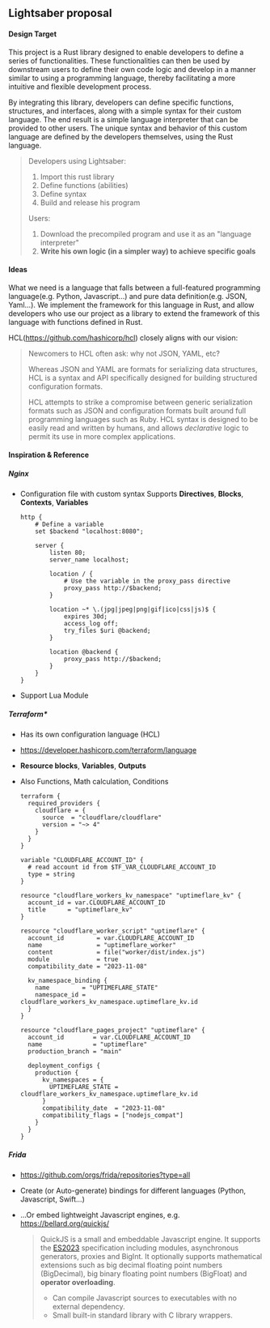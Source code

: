 ## Lightsaber proposal

#### Design Target

This project is a Rust library designed to enable developers to define a series of functionalities. These functionalities can then be used by downstream users to define their own code logic and develop in a manner similar to using a programming language, thereby facilitating a more intuitive and flexible development process.

By integrating this library, developers can define specific functions, structures, and interfaces, along with a simple syntax for their custom language. The end result is a simple language interpreter that can be provided to other users. The unique syntax and behavior of this custom language are defined by the developers themselves, using the Rust language.


> Developers using Lightsaber:
> 1. Import this rust library
> 2. Define functions (abilities)
> 3. Define syntax
> 4. Build and release his program
> 
> Users:
> 1. Download the precompiled program and use it as an "language interpreter"
> 2. **Write his own logic (in a simpler way) to achieve specific goals**


#### Ideas

What we need is a language that falls between a full-featured programming language(e.g. Python, Javascript...) and pure data definition(e.g. JSON, Yaml...). We implement the framework for this language in Rust, and allow developers who use our project as a library to extend the framework of this language with functions defined in Rust.

HCL(https://github.com/hashicorp/hcl) closely aligns with our vision:

>Newcomers to HCL often ask: why not JSON, YAML, etc?
>
>Whereas JSON and YAML are formats for serializing data structures, HCL is a syntax and API specifically designed for building structured configuration formats.
>
>HCL attempts to strike a compromise between generic serialization formats such as JSON and configuration formats built around full programming languages such as Ruby. HCL syntax is designed to be easily read and written by humans, and allows *declarative* logic to permit its use in more complex applications.

#### Inspiration & Reference

##### Nginx

- Configuration file with custom syntax
  Supports **Directives**, **Blocks**, **Contexts**, **Variables**

  ```nginx
  http {
      # Define a variable
      set $backend "localhost:8080";
  
      server {
          listen 80;
          server_name localhost;
  
          location / {
              # Use the variable in the proxy_pass directive
              proxy_pass http://$backend;
          }
  
          location ~* \.(jpg|jpeg|png|gif|ico|css|js)$ {
              expires 30d;
              access_log off;
              try_files $uri @backend;
          }
  
          location @backend {
              proxy_pass http://$backend;
          }
      }
  }
  ```

- Support Lua Module

##### Terraform*

- Has its own configuration language (HCL)

- https://developer.hashicorp.com/terraform/language

- **Resource blocks**, **Variables**, **Outputs**

- Also Functions, Math calculation, Conditions

    ```hcl
    terraform {
      required_providers {
        cloudflare = {
          source  = "cloudflare/cloudflare"
          version = "~> 4"
        }
      }
    }
    
    variable "CLOUDFLARE_ACCOUNT_ID" {
      # read account id from $TF_VAR_CLOUDFLARE_ACCOUNT_ID
      type = string
    }
    
    resource "cloudflare_workers_kv_namespace" "uptimeflare_kv" {
      account_id = var.CLOUDFLARE_ACCOUNT_ID
      title      = "uptimeflare_kv"
    }
    
    resource "cloudflare_worker_script" "uptimeflare" {
      account_id         = var.CLOUDFLARE_ACCOUNT_ID
      name               = "uptimeflare_worker"
      content            = file("worker/dist/index.js")
      module             = true
      compatibility_date = "2023-11-08"
    
      kv_namespace_binding {
        name         = "UPTIMEFLARE_STATE"
        namespace_id = cloudflare_workers_kv_namespace.uptimeflare_kv.id
      }
    }
    
    resource "cloudflare_pages_project" "uptimeflare" {
      account_id        = var.CLOUDFLARE_ACCOUNT_ID
      name              = "uptimeflare"
      production_branch = "main"
    
      deployment_configs {
        production {
          kv_namespaces = {
            UPTIMEFLARE_STATE = cloudflare_workers_kv_namespace.uptimeflare_kv.id
          }
          compatibility_date  = "2023-11-08"
          compatibility_flags = ["nodejs_compat"]
        }
      }
    }
    ```

##### Frida

- https://github.com/orgs/frida/repositories?type=all

- Create (or Auto-generate) bindings for different languages (Python, Javascript, Swift...)

- ...Or embed lightweight Javascript engines, e.g. https://bellard.org/quickjs/
  > QuickJS is a small and embeddable Javascript engine. It supports the [ES2023](https://tc39.github.io/ecma262/2023) specification including modules, asynchronous generators, proxies and BigInt.
  > It optionally supports mathematical extensions such as big decimal floating point numbers (BigDecimal), big binary floating point numbers (BigFloat) and **operator overloading**.
  >
  > - Can compile Javascript sources to executables with no external dependency.
  >- Small built-in standard library with C library wrappers.